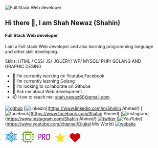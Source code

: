 ![Full Stack Web developer](https://scontent.fcgp17-1.fna.fbcdn.net/v/t1.6435-9/103373704_3237617366289661_6898424459967694655_n.jpg?_nc_cat=108&ccb=1-5&_nc_sid=e3f864&_nc_eui2=AeFKIDMv5s0CrleMFzgrlxIoNQ1i6QqTP_g1DWLpCpM_-JO0j5vhcmJAlrXeFCQLZbNJgL4j9GwPdhsJzUhoL3Cx&_nc_ohc=hNHJJiwJBfQAX--YakV&_nc_ht=scontent.fcgp17-1.fna&oh=00_AT9tAC7RYQPQeFW4HRVxW4AN7bOXdZMoMxpy5Smgt9tVmw&oe=623EE72C)

## Hi there 👋, I am Shah Newaz (Shahin)
#### Full Stack Web developer

I am a Full stack Web developer and also learning programming language and other skill developing.

Skills:  HTML / CSS/ JS/ JQUERY/ WP/ MYSQL/ PHP/ GOLANG AND GRAPHIC DESING

- 🔭 I’m currently working on Youtube,Facebook 
- 🌱 I’m currently learning Golang 
- 👯 I’m looking to collaborate on Githube 
- 💬 Ask me about Web development 
- 📫 How to reach me: shah.newaz60@gmail.com 


[<img src='https://cdn.jsdelivr.net/npm/simple-icons@3.0.1/icons/github.svg' alt='github' height='40'>](https://github.com/https://github.com/Shahin415)  [<img src='https://cdn.jsdelivr.net/npm/simple-icons@3.0.1/icons/linkedin.svg' alt='linkedin' height='40'>](https://www.linkedin.com/in/Shahin Ahmed/)  [<img src='https://cdn.jsdelivr.net/npm/simple-icons@3.0.1/icons/facebook.svg' alt='facebook' height='40'>](https://www.facebook.com/Shahin Ahmed)  [<img src='https://cdn.jsdelivr.net/npm/simple-icons@3.0.1/icons/instagram.svg' alt='instagram' height='40'>](https://www.instagram.com/Shahin Ahmed/)  [<img src='https://cdn.jsdelivr.net/npm/simple-icons@3.0.1/icons/twitter.svg' alt='twitter' height='40'>](https://twitter.com/MDSHAHI71310692)  [<img src='https://cdn.jsdelivr.net/npm/simple-icons@3.0.1/icons/youtube.svg' alt='YouTube' height='40'>](https://www.youtube.com/channel/Digital Mix World)  [<img src='https://cdn.jsdelivr.net/npm/simple-icons@3.0.1/icons/icloud.svg' alt='website' height='40'>](shahinwd.com)  

<a href='https://archiveprogram.github.com/'><img src='https://raw.githubusercontent.com/acervenky/animated-github-badges/master/assets/acbadge.gif' width='40' height='40'></a> <a href='https://docs.github.com/en/developers'><img src='https://raw.githubusercontent.com/acervenky/animated-github-badges/master/assets/devbadge.gif' width='40' height='40'></a> <a href='https://github.com/pricing'><img src='https://raw.githubusercontent.com/acervenky/animated-github-badges/master/assets/pro.gif' width='40' height='40'></a> <a href='https://stars.github.com/'><img src='https://raw.githubusercontent.com/acervenky/animated-github-badges/master/assets/starbadge.gif' width='35' height='35'></a> <a href='https://docs.github.com/en/github/supporting-the-open-source-community-with-github-sponsors'><img src='https://raw.githubusercontent.com/acervenky/animated-github-badges/master/assets/sponsorbadge.gif' width='35' height='35'></a> 




